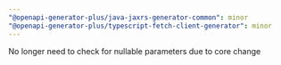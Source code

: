 ```yaml
---
"@openapi-generator-plus/java-jaxrs-generator-common": minor
"@openapi-generator-plus/typescript-fetch-client-generator": minor
---
```


No longer need to check for nullable parameters due to core change
